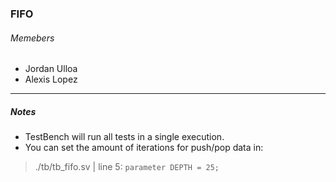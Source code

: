 ### FIFO

###### Memebers
- Jordan Ulloa
- Alexis Lopez

-----
##### Notes
- TestBench will run all tests in a single execution.
- You can set the amount of iterations for push/pop data in:
> ./tb/tb_fifo.sv  |  line 5:  `parameter DEPTH = 25;`

